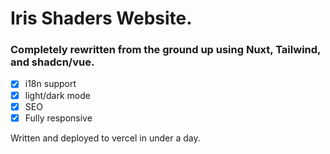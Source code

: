 # Iris Shaders Website.

### Completely rewritten from the ground up using Nuxt, Tailwind, and shadcn/vue.

- [x] i18n support
- [x] light/dark mode
- [x] SEO
- [x] Fully responsive

Written and deployed to vercel in under a day.
